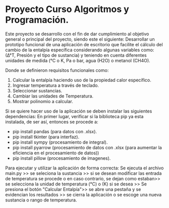 # Proyecto Curso Algoritmos y Programación.

Este proyecto se desarrollo con el fin de dar cumplimiento al objetivo general o principal del proyecto, siendo este el siguiente: Desarrollar un prototipo funcional de una aplicación 
de escritorio que facilite el cálculo del cambio de la entalpía específica considerando algunas variables como: 
(∆°T, Presión y el tipo de sustancia) y teniendo en cuenta diferentes unidades de medida (°C o K, Pa o bar, agua (H2O) o metanol (CH4O).

Donde se definieron requisitos funcionales como:

1. Calcular la entalpía haciendo uso de la propiedad calor específico.
2. Ingresar temperatura a través de teclado.
3. Seleccionar sustancias.
4. Cambiar las unidades de Temperatura.
5. Mostrar polinomio a calcular.

Si se quiere hacer uso de la aplicación se deben instalar las siguientes dependencias:
En primer lugar, verificar si la biblioteca pip ya esta instalada, de ser así, entonces se procede a:

* pip install pandas (para datos con .xlsx).
* pip install tkinter (para interfaz).
* pip install sympy (procesamiento de integral).
* pip install pyarrow (procesamiento de datos con .xlsx (para aumentar la eficiencia en el procesamiento de datos))
* pip install pillow (procesamiento de imagenes).

Para ejecutar y utilizar la aplicación de forma correcta:
Se ejecuta el archivo main.py >> se seleciona la sustancia >> si se desean modificar las entrada de temperatura se procede o en caso contrario, se dejan como estaban>>
se selecciona la unidad de temperatura (°C) o (K) si se desea >> Se presiona el botón "Calcular Entalpía">> se abre una pestaña y se evidencian los resultados >> se cierra la aplicación o se escoge una nueva sustancia o rango de temperatura.

